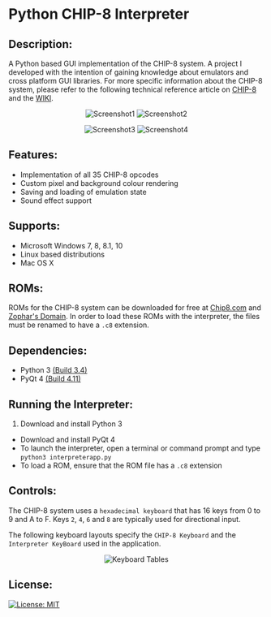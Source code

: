 # Python CHIP-8 Interpreter

## Description:
A Python based GUI implementation of the CHIP-8 system. A project I developed with the intention of gaining knowledge about emulators and cross platform GUI libraries.
For more specific information about the CHIP-8 system, please refer to the following technical reference article on [CHIP-8](http://devernay.free.fr/hacks/chip8/C8TECH10.HTM) and the [WIKI](https://en.wikipedia.org/wiki/CHIP-8).

<p align='center'>
	<img src='http://i1379.photobucket.com/albums/ah129/SalinderSid/Screenshot%202016-02-21%2019.52.53_zpswbghx0ib.png' alt='Screenshot1'/>
	<img src='http://i1379.photobucket.com/albums/ah129/SalinderSid/s3_zpsaoyyf98b.png' alt='Screenshot2'/>
</p>
<p align='center'>
	<img src='http://i1379.photobucket.com/albums/ah129/SalinderSid/s2_zpsq4tteay3.png' alt='Screenshot3'/>
	<img src='http://i1379.photobucket.com/albums/ah129/SalinderSid/s4_zpsthjnlyv3.png' alt='Screenshot4'/>
</p>

## Features:
- Implementation of all 35 CHIP-8 opcodes
- Custom pixel and background colour rendering
- Saving and loading of emulation state
- Sound effect support

## Supports:
- Microsoft Windows 7, 8, 8.1, 10
- Linux based distributions
- Mac OS X

## ROMs:
ROMs for the CHIP-8 system can be downloaded for free at [Chip8.com](http://www.chip8.com/?page=84) and [Zophar's Domain](http://www.zophar.net/pdroms/chip8.html). In order to load these ROMs with the interpreter, the files must be renamed to have a `.c8` extension.

## Dependencies:
- Python 3 [(Build 3.4)](https://www.python.org/downloads/)
- PyQt 4 [(Build 4.11)](https://riverbankcomputing.com/software/pyqt/download)

## Running the Interpreter:
1. Download and install Python 3
+ Download and install PyQt 4
+ To launch the interpreter, open a terminal or command prompt and type `python3 interpreterapp.py`
+ To load a ROM, ensure that the ROM file has a `.c8` extension

## Controls:
The CHIP-8 system uses a `hexadecimal keyboard` that has 16 keys from 0 to 9 and A to F. Keys `2`, `4`, `6` and `8` are typically used for directional input.

The following keyboard layouts specify the `CHIP-8 Keyboard` and the `Interpreter KeyBoard` used in the application.

<p align='center'>
	<img src='http://i1379.photobucket.com/albums/ah129/SalinderSid/Untitled_zpswta7n6gq.png' alt='Keyboard Tables'/>
</p>

## License:
[![License: MIT](https://img.shields.io/badge/License-MIT-yellow.svg)](/LICENSE.md)

